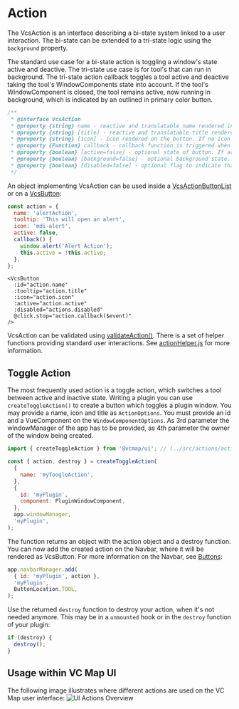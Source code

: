 # Action

The VcsAction is an interface describing a bi-state system linked to a user interaction.
The bi-state can be extended to a tri-state logic using the `background` property.

The standard use case for a bi-state action is toggling a window's state active and deactive.
The tri-state use case is for tool's that can run in background.
The tri-state action callback toggles a tool active and deactive taking the tool's WindowComponents state into account.
If the tool's WindowComponent is closed, the tool remains active, now running in background, which is indicated by an outlined in primary color button.

```js
/**
 * @interface VcsAction
 * @property {string} name - reactive and translatable name rendered in overflow
 * @property {string} [title] - reactive and translatable title rendered as tooltip
 * @property {string} [icon] - icon rendered on the button. If no icon provided, item is rendered in overflow
 * @property {Function} callback - callback function is triggered when the button is clicked
 * @property {boolean} [active=false] - optional state of button. If active, button is rendered in primary color
 * @property {boolean} [background=false] - optional background state. If active and background, button is rendered in primary color outlined
 * @property {boolean} [disabled=false] - optional flag to indicate that the action is disabled
 */
```

An object implementing VcsAction can be used inside a [VcsActionButtonList](../src/components/buttons/VcsActionButtonList.vue) or on a [VcsButton](../src/components/buttons/VcsButton.vue):

```js
const action = {
  name: 'alertAction',
  tooltip: 'This will open an alert',
  icon: 'mdi-alert',
  active: false,
  callback() {
    window.alert('Alert Action');
    this.active = !this.active;
  },
};
```

```vue
<VcsButton
  :id="action.name"
  :tooltip="action.title"
  :icon="action.icon"
  :active="action.active"
  :disabled="actions.disabled"
  @click.stop="action.callback($event)"
/>
```

VcsAction can be validated using [validateAction()](../src/components/lists/VcsActionList.vue).
There is a set of helper functions providing standard user interactions. See [actionHelper.js](../src/actions/actionHelper.js) for more information.

## Toggle Action

The most frequently used action is a toggle action, which switches a tool between active and inactive state.
Writing a plugin you can use `createToggleAction()` to create a button which toggles a plugin window.
You may provide a name, icon and title as `ActionOptions`. You must provide an id and a VueComponent on the `WindowComponentOptions`.
As 3rd parameter the windowManager of the app has to be provided, as 4th parameter the owner of the window being created.

```js
import { createToggleAction } from '@vcmap/ui'; // (../src/actions/actionHelper.js)

const { action, destroy } = createToggleAction(
  {
    name: 'myToogleAction',
  },
  {
    id: 'myPlugin',
    component: PluginWindowComponent,
  },
  app.windowManager,
  'myPlugin',
);
```

The function returns an object with the action object and a destroy function.
You can now add the created action on the Navbar, where it will be rendered as VcsButton. For more information on the Navbar, see [Buttons](./BUTTONS.md):

```js
app.navbarManager.add(
  { id: 'myPlugin', action },
  'myPlugin',
  ButtonLocation.TOOL,
);
```

Use the returned `destroy` function to destroy your action, when it's not needed anymore.
This may be in a `unmounted` hook or in the `destroy` function of your plugin:

```js
if (destroy) {
  destroy();
}
```

## Usage within VC Map UI

The following image illustrates where different actions are used on the VC Map user interface:
![UI Actions Overview](UI_ACTIONS.svg)
